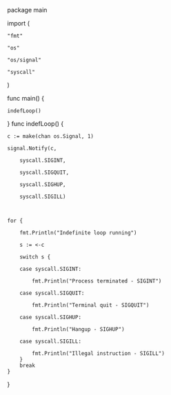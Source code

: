 package main



import (

	"fmt"

	"os"

	"os/signal"

	"syscall"

)



func main() {

	indefLoop()
}
func indefLoop() {


	c := make(chan os.Signal, 1)

	signal.Notify(c,

		syscall.SIGINT,

		syscall.SIGQUIT,

		syscall.SIGHUP,

		syscall.SIGILL)



	for {

		fmt.Println("Indefinite loop running")

		s := <-c

		switch s {

		case syscall.SIGINT:

			fmt.Println("Process terminated - SIGINT")

		case syscall.SIGQUIT:

			fmt.Println("Terminal quit - SIGQUIT")

		case syscall.SIGHUP:

			fmt.Println("Hangup - SIGHUP")

		case syscall.SIGILL:

			fmt.Println("Illegal instruction - SIGILL")
		}
		break
	}

}
